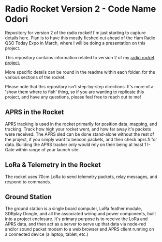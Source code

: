 # Radio Rocket Version 2 - Code Name Odori
Repository for version 2 of the radio rocket!
I'm just starting to capture details here.  Plan is to have this mostly fleshed out ahead of the Ham Radio QSO Today Expo in March, where I will be doing a presentation on this project.

This repository contains information related to version 2 of my [radio rocket project.](https://n3vem.com/rocket)

More specific details can be round in the readme within each folder, for the various sections of the rocket.

Please note that this repository isn't step-by-step directions. It's more of a 'show them where to fish' thing, so if you are wanting to replicate this project, and have any questions, please feel free to reach out to me!

## APRS in the Rocket
APRS tracking is used in the rocket primarily for position data, mapping, and tracking. Track how high your rocket went, and how far away it's packets were received. The APRS sled can be done stand-alone without the rest of the project, if you simply want to beacon packets, and then check aprs.fi for data. Building the APRS tracker only would rely on their being at least 1 I-Gate within range of your launch site.

## LoRa & Telemetry in the Rocket
The rocket uses 70cm LoRa to send telemetry packets, relay messages, and respond to commands.

## Ground Station
The ground station is a single board computer, LoRa feather module, SDRplay Dongle, and all the associated wiring and power components, built into a project enclosure. It's primary purpose is to receive the LoRa and APRS data, and then act as a server to serve up that data via node-red and/or sound packet modem to a web browser and APRS client running on a connected device (a laptop, tablet, etc.)

